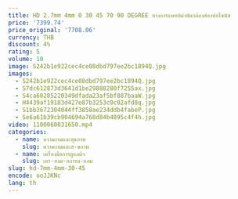 ```yaml
---
title: HD 2.7mm 4mm 0 30 45 70 90 DEGREE ทางการแพทย์ผ่าตัดกล้องส่องท่อไซนัส
price: '7399.74'
price_original: '7708.06'
currency: THB
discount: 4%
rating: 5
volume: 10
image: S242b1e922cec4ce08dbd797ee2bc1894Q.jpg
images:
  - S242b1e922cec4ce08dbd797ee2bc1894Q.jpg
  - S7dc612873d3641d1be29888280f7255ax.jpg
  - S4ca60285220349dfada23af5bf887baaW.jpg
  - H4439af19183d427e87b3253c0c02afd8q.jpg
  - S1bb3672304044ff3858ae234ddb4fabeP.jpg
  - Se6a61b39cb904694a768d84b4895c4f4h.jpg
video: 1100060031650.mp4
categories:
  - name: ความงามและสุขภาพ
    slug: ความงามและส-ขภาพ
  - name: เครื่องมือการดูแลผิว
    slug: เคร-องม-อการด-แลผ
slug: hd-7mm-4mm-30-45
encode: ooJJKNc
lang: th
---
```

  